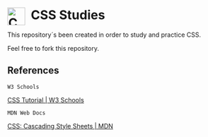 # CSS Studies <img align="left" alt="CSS3 logo" title="CSS 3" width="40px" src="https://cdn.jsdelivr.net/gh/devicons/devicon/icons/css3/css3-original.svg" style="padding-right:10px;" />
This repository´s been created in order to study and practice CSS.

Feel free to fork this repository.

## References

`W3 Schools`

[CSS Tutorial | W3 Schools](https://www.w3schools.com/css/default.asp)

`MDN Web Docs`

[CSS: Cascading Style Sheets | MDN](https://developer.mozilla.org/en-US/docs/Web/CSS)